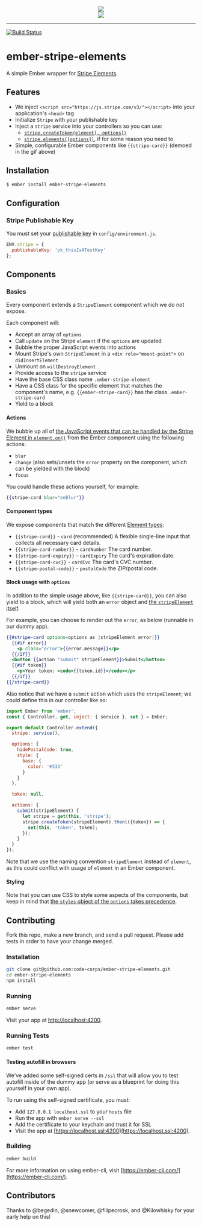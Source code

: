 <p align="center">
  <img src="https://github.com/code-corps/ember-stripe-elements/blob/master/docs/img/ember-stripe-elements.png" />
  <br />
  <img src="https://github.com/code-corps/ember-stripe-elements/blob/master/docs/img/demo.gif" />
</p>

---

[![Build Status](https://travis-ci.org/code-corps/ember-stripe-elements.svg?branch=master)](https://travis-ci.org/code-corps/ember-stripe-elements)

<h1>ember-stripe-elements</h1>

A simple Ember wrapper for [Stripe Elements](https://stripe.com/docs/elements).

## Features

- We inject `<script src="https://js.stripe.com/v3/"></script>` into your application's `<head>` tag
- Initialize `Stripe` with your publishable key
- Inject a `stripe` service into your controllers so you can use:
  - [`stripe.createToken(element[, options])`](https://stripe.com/docs/elements/reference#stripe-create-token)
  - [`stripe.elements([options])`](https://stripe.com/docs/elements/reference#stripe-elements), if for some reason you need to
- Simple, configurable Ember components like `{{stripe-card}}` (demoed in the gif above)

## Installation

```sh
$ ember install ember-stripe-elements
```

## Configuration

### Stripe Publishable Key

You must set your [publishable key](https://support.stripe.com/questions/where-do-i-find-my-api-keys) in `config/environment.js`.

```js
ENV.stripe = {
  publishableKey: 'pk_thisIsATestKey'
};
```

## Components

### Basics

Every component extends a `StripeElement` component which we do not expose.

Each component will:

- Accept an array of `options`
- Call `update` on the Stripe `element` if the `options` are updated
- Bubble the proper JavaScript events into actions
- Mount Stripe's own `StripeElement` in a `<div role="mount-point">` on `didInsertElement`
- Unmount on `willDestroyElement`
- Provide access to the `stripe` service
- Have the base CSS class name `.ember-stripe-element`
- Have a CSS class for the specific element that matches the component's name, e.g. `{{ember-stripe-card}}` has the class `.ember-stripe-card`
- Yield to a block

#### Actions

We bubble up all of [the JavaScript events that can be handled by the Stripe Element in `element.on()`](https://stripe.com/docs/elements/reference#element-on) from the Ember component using the following actions:

- `blur`
- `change` (also sets/unsets the `error` property on the component, which can be yielded with the block)
- `focus`

You could handle these actions yourself, for example:

```hbs
{{stripe-card blur="onBlur"}}
```

#### Component types

We expose components that match the different [Element types](https://stripe.com/docs/elements/reference#element-types):

- `{{stripe-card}}` - `card` (recommended) A flexible single-line input that collects all necessary card details.
- `{{stripe-card-number}}` - `cardNumber` The card number.
- `{{stripe-card-expiry}}` - `cardExpiry` The card's expiration date.
- `{{stripe-card-cvc}}` - `cardCvc` The card's CVC number.
- `{{stripe-postal-code}}` - `postalCode` the ZIP/postal code.

#### Block usage with `options`

In addition to the simple usage above, like `{{stripe-card}}`, you can also yield to a block, which will yield both an `error` object and [the `stripeElement` itself](https://stripe.com/docs/elements/reference#the-element).

For example, you can choose to render out the `error`, as below (runnable in our dummy app).

```hbs
{{#stripe-card options=options as |stripeElement error|}}
  {{#if error}}
    <p class="error">{{error.message}}</p>
  {{/if}}
  <button {{action "submit" stripeElement}}>Submit</button>
  {{#if token}}
    <p>Your token: <code>{{token.id}}</code></p>
  {{/if}}
{{/stripe-card}}
```

Also notice that we have a `submit` action which uses the `stripeElement`; we could define this in our controller like so:

```js
import Ember from 'ember';
const { Controller, get, inject: { service }, set } = Ember;

export default Controller.extend({
  stripe: service(),

  options: {
    hidePostalCode: true,
    style: {
      base: {
        color: '#333'
      }
    }
  },

  token: null,

  actions: {
    submit(stripeElement) {
      let stripe = get(this, 'stripe');
      stripe.createToken(stripeElement).then(({token}) => {
        set(this, 'token', token);
      });
    }
  }
});
```

Note that we use the naming convention `stripeElement` instead of `element`, as this could conflict with usage of `element` in an Ember component.

#### Styling

Note that you can use CSS to style some aspects of the components, but keep in mind that [the `styles` object of the `options` takes precedence](https://stripe.com/docs/elements/reference#element-options).

## Contributing

Fork this repo, make a new branch, and send a pull request. Please add tests in order to have your change merged.

### Installation

```sh
git clone git@github.com:code-corps/ember-stripe-elements.git
cd ember-stripe-elements
npm install
```

### Running

```sh
ember serve
```

Visit your app at [http://localhost:4200](http://localhost:4200).

### Running Tests

```sh
ember test
```

#### Testing autofill in browsers

We've added some self-signed certs in `/ssl` that will allow you to test autofill inside of the dummy app (or serve as a blueprint for doing this yourself in your own app).

To run using the self-signed certificate, you must:

- Add `127.0.0.1 localhost.ssl` to your `hosts` file
- Run the app with `ember serve --ssl`
- Add the certificate to your keychain and trust it for SSL
- Visit the app at [https://localhost.ssl:4200](https://localhost.ssl:4200).

### Building

```sh
ember build
```

For more information on using ember-cli, visit [https://ember-cli.com/](https://ember-cli.com/).

## Contributors

Thanks to @begedin, @snewcomer, @filipecrosk, and @Kilowhisky for your early help on this!
